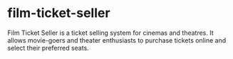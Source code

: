 # film-ticket-seller
Film Ticket Seller is a ticket selling system for cinemas and theatres. It allows movie-goers and theater enthusiasts to purchase tickets online and select their preferred seats.
